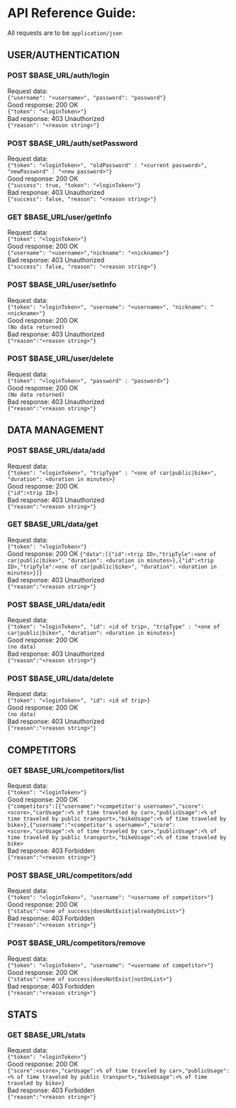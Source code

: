 # API Reference Guide:
All requests are to be `application/json`


## USER/AUTHENTICATION

### POST $BASE_URL/auth/login
Request data: <br>
```{"username": "<username>", "password": "password"}``` <br>
Good response: 200 OK <br>
```{"token": "<loginToken>"}``` <br>
Bad response: 403 Unauthorized <br>
```{"reason": "<reason string>"}``` <br>

### POST $BASE_URL/auth/setPassword
Request data: <br> 
```{"token": "<loginToken>", "oldPassword" : "<current password>", "newPassword" : "<new password>"}``` <br>
Good response: 200 OK <br>
```{"success": true, "token": "<loginToken>"}``` <br>
Bad response: 403 Unauthorized <br>
```{"success": false, "reason": "<reason string>"}``` <br>
	
### GET $BASE_URL/user/getInfo
Request data: <br>
```{"token": "<loginToken>"}``` <br>
Good response: 200 OK <br>
```{"username": "<username>","nickname": "<nickname>"}``` <br>
Bad response: 403 Unauthorized <br>
```{"success": false, "reason": "<reason string>"}``` <br>
	
### POST $BASE_URL/user/setInfo
Request data: <br>
```{"token": "<loginToken>", "username": "<username>", "nickname": "<nickname>"}``` <br>
Good response: 200 OK <br>
```(No data returned)``` <br>
Bad response: 403 Unauthorized <br>
```{"reason":"<reason string>"}``` <br>
	
### POST $BASE_URL/user/delete
Request data: <br>
```{"token": "<loginToken>", "password" : "password>"}``` <br>
Good response: 200 OK <br>
```(No data returned)``` <br>
Bad response: 403 Unauthorized <br>
```{"reason":"<reason string>"}``` <br>

## DATA MANAGEMENT

### POST $BASE_URL/data/add
Request data: <br>
```{"token": "<loginToken>", "tripType" : "<one of car|public|bike>", "duration": <duration in minutes>}``` <br>
Good response: 200 OK <br>
```{"id":<trip ID>}``` <br>
Bad response: 403 Unauthorized <br>
```{"reason":"<reason string>"}```<br>

### GET $BASE_URL/data/get
Request data: <br>
```{"token": "<loginToken>"}``` <br>
Good response: 200 OK
```{"data":[{"id":<trip ID>,"tripTyle":<one of car|public|bike>", "duration": <duration in minutes>},{"id":<trip ID>,"tripTyle":<one of car|public|bike>", "duration": <duration in minutes>}]}``` <br>
Bad response: 403 Unauthorized <br>
```{"reason":"<reason string>"}``` <br>

### POST $BASE_URL/data/edit
Request data: <br>
```{"token": "<loginToken>", "id": <id of trip>, "tripType" : "<one of car|public|bike>", "duration": <duration in minutes>}``` <br>
Good response: 200 OK <br>
```(no data)``` <br>
Bad response: 403 Unauthorized <br>
```{"reason":"<reason string>"}``` <br>


### POST $BASE_URL/data/delete
Request data: <br>
```{"token": "<loginToken>", "id": <id of trip>}``` <br>
Good response: 200 OK <br>
```(no data)``` <br>
Bad response: 403 Unauthorized <br>
```{"reason":"<reason string>"}``` <br>

## COMPETITORS

### GET $BASE_URL/competitors/list
Request data: <br>
```{"token": "<loginToken>"}``` <br>
Good response: 200 OK <br>
```{"competitors":[{"username":"<competitor's username>","score":<score>,"carUsage":<% of time traveled by car>,"publicUsage":<% of time traveled by public transport>,"bikeUsage":<% of time traveled by bike>},{"username":"<competitor's username>","score":<score>,"carUsage":<% of time traveled by car>,"publicUsage":<% of time traveled by public transport>,"bikeUsage":<% of time traveled by bike>``` <br>
Bad response: 403 Forbidden <br>
```{"reason":"<reason string>"}``` <br>

### POST $BASE_URL/competitors/add
Request data: <br>
```{"token": "<loginToken>", "username": "<username of competitor>"}``` <br>
Good response: 200 OK <br>
```{"status":"<one of success|doesNotExist|alreadyOnList>"}``` <br>
Bad response: 403 Forbidden <br>
```{"reason":"<reason string>"}``` <br>

### POST $BASE_URL/competitors/remove
Request data: <br>
```{"token": "<loginToken>", "username": "<username of competitor>"}``` <br>
Good response: 200 OK <br>
```{"status":"<one of success|doesNotExist|notOnList>"}``` <br>
Bad response: 403 Forbidden <br>
```{"reason":"<reason string>"}``` <br>

## STATS

### GET $BASE_URL/stats
Request data: <br>
```{"token": "<loginToken>"}``` <br>
Good response: 200 OK <br>
```{"score":<score>,"carUsage":<% of time traveled by car>,"publicUsage":<% of time traveled by public transport>,"bikeUsage":<% of time traveled by bike>}``` <br>
Bad response: 403 Forbidden <br>
```{"reason":"<reason string>"}``` <br>
